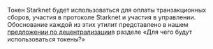Токен Starknet будет использоваться для оплаты транзакционных сборов, участия в протоколе Starknet и участия в управлении. Обоснование каждой из этих утилит представлено в нашем [предложении по децентрализации](https://medium.com/starkware/part-2-a-decentralization-and-governance-proposal-for-starknet-23e335645778)в разделе «Для чего будут использоваться токены?»